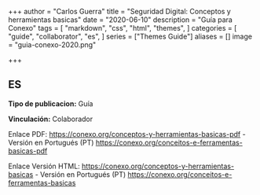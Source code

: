 +++
author = "Carlos Guerra"
title = "Seguridad Digital: Conceptos y herramientas basicas"
date = "2020-06-10"
description = "Guía para Conexo"
tags = [
    "markdown",
    "css",
    "html",
    "themes",
]
categories = [
    "guide",
    "collaborator",
    "es",
]
series = ["Themes Guide"]
aliases = []
image = "guia-conexo-2020.png"

+++

## ES
**Tipo de publicacion:** Guía

**Vinculación:** Colaborador

Enlace PDF: <a href="https://conexo.org/conceptos-y-herramientas-basicas-pdf" target="_blank">https://conexo.org/conceptos-y-herramientas-basicas-pdf</a> - Versión en Portugués (PT) <a href="https://conexo.org/conceitos-e-ferramentas-basicas-pdf" target="_blank">https://conexo.org/conceitos-e-ferramentas-basicas-pdf</a>

Enlace Versión HTML: <a href="https://conexo.org/conceptos-y-herramientas-basicas" target="_blank">https://conexo.org/conceptos-y-herramientas-basicas</a> - Versión en Portugués (PT) <a href="https://conexo.org/conceitos-e-ferramentas-basicas" target="_blank">https://conexo.org/conceitos-e-ferramentas-basicas</a>
